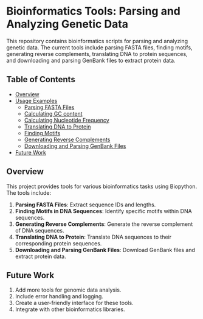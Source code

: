 # Bioinformatics Tools: Parsing and Analyzing Genetic Data

This repository contains bioinformatics scripts for parsing and analyzing genetic data. The current tools include parsing FASTA files, finding motifs, generating reverse complements, translating DNA to protein sequences, and downloading and parsing GenBank files to extract protein data. 

## Table of Contents

- [Overview](#overview)
- [Usage Examples](#usage-examples)
  - [Parsing FASTA Files](/PROJECT1_Parsing_FASTA_file.ipynb)
  - [Calculating GC content](/PROJECT2_CALCULATE_GC_CONTENT.ipynb)
  - [Calculating Nucleotide Frequency](/PROJECT3_NUCLEOTIDE_FREQUENCY_CALCULATION.ipynb)
  - [Translating DNA to Protein](/PROJECT4_TRANSLATE_DNA_TO_PROTEIN.ipynb)
  - [Finding Motifs](/PROJECT5_FINDING_MOTIFS.ipynb)
  - [Generating Reverse Complements](/PROJECT6_REVERSE_COMPLEMENT.ipynb)
  - [Downloading and Parsing GenBank Files](/PROJECT7_PARSING_GENBANK.ipynb)
- [Future Work](#future-work)


## Overview

This project provides tools for various bioinformatics tasks using Biopython. The tools include:

1. **Parsing FASTA Files**: Extract sequence IDs and lengths.
2. **Finding Motifs in DNA Sequences**: Identify specific motifs within DNA sequences.
3. **Generating Reverse Complements**: Generate the reverse complement of DNA sequences.
4. **Translating DNA to Protein**: Translate DNA sequences to their corresponding protein sequences.
5. **Downloading and Parsing GenBank Files**: Download GenBank files and extract protein data.

## Future Work

1. Add more tools for genomic data analysis.
2. Include error handling and logging.
3. Create a user-friendly interface for these tools.
4. Integrate with other bioinformatics libraries.

